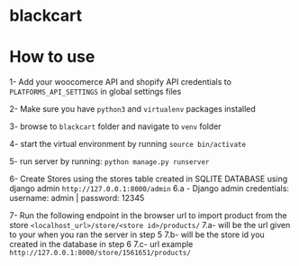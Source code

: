 # blackcart
# How to use
1- Add your woocomerce API and shopify API credentials to ``PLATFORMS_API_SETTINGS`` in global settings files

2- Make sure you have ``python3`` and ``virtualenv`` packages installed

3- browse to ``blackcart`` folder and navigate to ``venv`` folder

4- start the virtual environment by running ``source bin/activate``

5- run server by running: `python manage.py runserver`

6- Create Stores using the stores table created in SQLITE DATABASE using django admin ``http://127.0.0.1:8000/admin``
  6.a - Django admin credentials: username: admin | password: 12345
  
7- Run the following endpoint in the browser url to import product from the store ``<localhost_url>/store/<store id>/products/``
  7.a- <localhost> will be the url given to your when you ran the server in step 5
  7.b- <store id> will be the store id you created in the database in step 6
  7.c- url example ``http://127.0.0.1:8000/store/1561651/products/``
